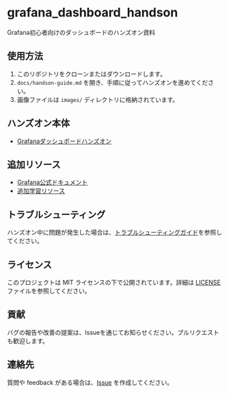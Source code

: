 # grafana_dashboard_handson
Grafana初心者向けのダッシュボードのハンズオン資料


## 使用方法

1. このリポジトリをクローンまたはダウンロードします。
2. `docs/handson-guide.md` を開き、手順に従ってハンズオンを進めてください。
3. 画像ファイルは `images/` ディレクトリに格納されています。

## ハンズオン本体

- [Grafanaダッシュボードハンズオン](docs/handson-guide.md)

## 追加リソース

- [Grafana公式ドキュメント](https://grafana.com/docs/)
- [追加学習リソース](docs/additional-resources.md)

## トラブルシューティング

ハンズオン中に問題が発生した場合は、[トラブルシューティングガイド](docs/troubleshooting.md)を参照してください。

## ライセンス

このプロジェクトは MIT ライセンスの下で公開されています。詳細は [LICENSE](LICENSE) ファイルを参照してください。

## 貢献

バグの報告や改善の提案は、Issueを通じてお知らせください。プルリクエストも歓迎します。

## 連絡先

質問や feedback がある場合は、[Issue](https://github.com/yourusername/your-repo-name/issues) を作成してください。